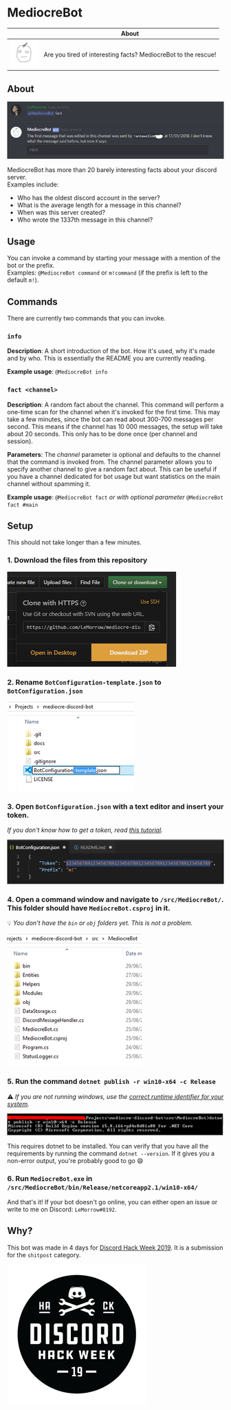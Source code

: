 # MediocreBot
|     | About                                                            |
| --- | :--------------------------------------------------------------: |
| ![Profile picture](img/pfp.png) | Are you tired of interesting facts? MediocreBot to the rescue! |

## About
![Example](img/example.png)

MediocreBot has more than 20 barely interesting facts about your discord server.<br>
Examples include:
* Who has the oldest discord account in the server?
* What is the average length for a message in this channel?
* When was this server created?
* Who wrote the 1337th message in this channel?

## Usage
You can invoke a command by starting your message with a mention of the bot or the prefix.<br>
Examples: `@MediocreBot command` or `m!command` (if the prefix is left to the default `m!`).

## Commands
There are currently two commands that you can invoke.

### `info`
__Description__: A short introduction of the bot. How it's used, why it's made and by who. This is essentially the README you are currently reading.

__Example usage__: `@MediocreBot info`

### `fact <channel>`
__Description__: A random fact about the channel. This command will perform a one-time scan for the channel when it's invoked for the first time. This may take a few minutes, since the bot can read about 300-700 messages per second. This means if the channel has 10 000 messages, the setup will take about 20 seconds. This only has to be done once (per channel and session).

__Parameters__: The *channel* parameter is optional and defaults to the channel that the command is invoked from. The channel parameter allows you to specify another channel to give a random fact about. This can be useful if you have a channel dedicated for bot usage but want statistics on the main channel without spamming it.

__Example usage__: `@MediocreBot fact` *or with optional parameter* `@MediocreBot fact #main`

## Setup
This should not take longer than a few minutes.

### 1. Download the files from this repository
![Download](img/download.png)

### 2. Rename `BotConfiguration-template.json` to `BotConfiguration.json`
![Rename](img/rename.png)

### 3. Open `BotConfiguration.json` with a text editor and insert your token.
*If you don't know how to get a token, read [this tutorial](https://www.writebots.com/discord-bot-token/).*

![Token](img/token.png)

### 4. Open a command window and navigate to `/src/MediocreBot/`. This folder should have `MediocreBot.csproj` in it.
:bulb: *You don't have the `bin` or `obj` folders yet. This is not a problem.*

![Folder](img/folder.png)

### 5. Run the command `dotnet publish -r win10-x64 -c Release`
:warning: *If you are not running windows, use the [correct runtime identifier for your system](https://docs.microsoft.com/en-us/dotnet/core/rid-catalog).*

![Publish](img/publish.png)

This requires dotnet to be installed. You can verify that you have all the requirements by running the command `dotnet --version`. If it gives you a non-error output, you're probably good to go :smile:

### 6. Run `MediocreBot.exe` in `/src/MediocreBot/bin/Release/netcoreapp2.1/win10-x64/`
And that's it! If your bot doesn't go online, you can either open an issue or write to me on Discord: `LeMorrow#8192`.

## Why?
This bot was made in 4 days for [Discord Hack Week 2019](https://dis.gd/hackweek). It is a submission for the `shitpost` category. 

![Discord hack week](img/hack-week.png)
